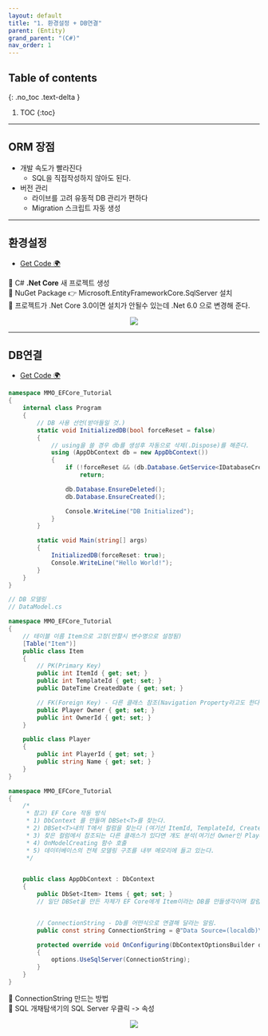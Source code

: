 ```yaml
---
layout: default
title: "1. 환경설정 + DB연결"
parent: (Entity)
grand_parent: "(C#)"
nav_order: 1
---
```


## Table of contents
{: .no_toc .text-delta }

1. TOC
{:toc}

---

## ORM 장점

* 개발 속도가 빨라진다
    * SQL을 직접작성하지 않아도 된다.
* 버전 관리
    * 라이브를 고려 유동적 DB 관리가 편하다
    * Migration 스크립트 자동 생성

---

## 환경설정

* [Get Code 🌍](https://github.com/EasyCoding-7/MMO_EFCore_Tutorial)

🐳 C# **.Net Core** 새 프로젝트 생성<br>
🐳 NuGet Package 👉 Microsoft.EntityFrameworkCore.SqlServer 설치<br>
🐳 프로젝트가 .Net Core 3.0이면 설치가 안될수 있는데 .Net 6.0 으로 변경해 준다.

<p align="center">
  <img src="https://taehyungs-programming-blog.github.io/blog/assets/images/csharp/entity/entity-1-1.png"/>
</p>

---

## DB연결

* [Get Code 🌍](https://github.com/EasyCoding-7/MMO_EFCore_Tutorial/tree/1-1)

```csharp
namespace MMO_EFCore_Tutorial
{
    internal class Program
    {
        // DB 사용 선언(받아들일 것.)
        static void InitializedDB(bool forceReset = false)
        {
            // using을 쓸 경우 db를 생성후 자동으로 삭제(.Dispose)를 해준다.
            using (AppDbContext db = new AppDbContext())
            {
                if (!forceReset && (db.Database.GetService<IDatabaseCreator>() as RelationalDatabaseCreator).Exists())
                    return;

                db.Database.EnsureDeleted();
                db.Database.EnsureCreated();

                Console.WriteLine("DB Initialized");
            }
        }

        static void Main(string[] args)
        {
            InitializedDB(forceReset: true);
            Console.WriteLine("Hello World!");
        }
    }
}
```

```csharp
// DB 모델링
// DataModel.cs

namespace MMO_EFCore_Tutorial
{
    // 테이블 이름 Item으로 고정(안할시 변수명으로 설정됨)
    [Table("Item")]
    public class Item
    {
        // PK(Primary Key)
        public int ItemId { get; set; }
        public int TemplateId { get; set; }
        public DateTime CreatedDate { get; set; }

        // FK(Foreign Key) - 다른 클래스 참조(Navigation Property라고도 한다.)
        public Player Owner { get; set; }   
        public int OwnerId { get; set; }
    }

    public class Player
    {
        public int PlayerId { get; set; }
        public string Name { get; set; }
    }
}
```

```csharp
namespace MMO_EFCore_Tutorial
{
    /*
     * 참고) EF Core 작동 방식
     * 1) DbContext 를 만들며 DBSet<T>를 찾는다.
     * 2) DBSet<T>내의 T에서 컬럼을 찾는다 (여기선 ItemId, TemplateId, CreatedDate, Owner, OwnerId가 된다.
     * 3) 찾은 컬럼에서 참조되는 다른 클래스가 있다면 걔도 분석(여기선 Owner인 Player가 된다.)
     * 4) OnModelCreating 함수 호출
     * 5) 데이터베이스의 전체 모델링 구조를 내부 메모리에 들고 있는다.
     */


    public class AppDbContext : DbContext
    {
        public DbSet<Item> Items { get; set; }
        // 일단 DBSet을 만든 자체가 EF Core에게 Item이라는 DB를 만들생각이며 칼럼/키는 Item을 참조해 달라고 전한 것.


        // ConnectionString - Db를 어떤식으로 연결해 달라는 알림.
        public const string ConnectionString = @"Data Source=(localdb)\MSSQLLocalDB;Initial Catalog=EfCoreDB;Integrated Security=True;Connect Timeout=30;Encrypt=False;TrustServerCertificate=False;ApplicationIntent=ReadWrite;MultiSubnetFailover=False";

        protected override void OnConfiguring(DbContextOptionsBuilder options)
        {
            options.UseSqlServer(ConnectionString);
        }
    }
}
```

🐳 ConnectionString 만드는 방법<br>
🐳 SQL 개채탐색기의 SQL Server 우클릭 -> 속성

<p align="center">
  <img src="https://taehyungs-programming-blog.github.io/blog/assets/images/csharp/entity/entity-1-2.png"/>
</p>


